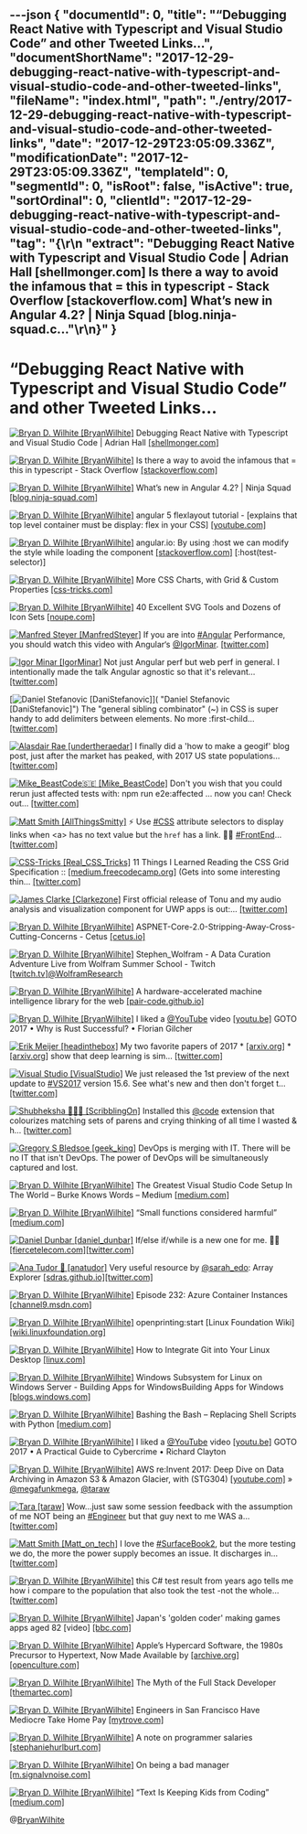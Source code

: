 ---json
{
  "documentId": 0,
  "title": "“Debugging React Native with Typescript and Visual Studio Code” and other Tweeted Links…",
  "documentShortName": "2017-12-29-debugging-react-native-with-typescript-and-visual-studio-code-and-other-tweeted-links",
  "fileName": "index.html",
  "path": "./entry/2017-12-29-debugging-react-native-with-typescript-and-visual-studio-code-and-other-tweeted-links",
  "date": "2017-12-29T23:05:09.336Z",
  "modificationDate": "2017-12-29T23:05:09.336Z",
  "templateId": 0,
  "segmentId": 0,
  "isRoot": false,
  "isActive": true,
  "sortOrdinal": 0,
  "clientId": "2017-12-29-debugging-react-native-with-typescript-and-visual-studio-code-and-other-tweeted-links",
  "tag": "{\r\n  \"extract\": \"Debugging React Native with Typescript and Visual Studio Code | Adrian Hall [shellmonger.com] Is there a way to avoid the infamous that = this in typescript - Stack Overflow [stackoverflow.com] What’s new in Angular 4.2? | Ninja Squad [blog.ninja-squad.c...\"\r\n}"
}
---

# “Debugging React Native with Typescript and Visual Studio Code” and other Tweeted Links…

[<img alt="Bryan D. Wilhite [BryanWilhite]" src="https://songhay.blob.core.windows.net/shared-social-twitter/BryanWilhite.jpeg">](http://t.co/UNdqV0Z1zz "Bryan D. Wilhite [BryanWilhite]") Debugging React Native with Typescript and Visual Studio Code | Adrian Hall [[shellmonger.com]](https://shellmonger.com/2017/08/09/debugging-react-native-with-typescript-and-visual-studio-code/)

[<img alt="Bryan D. Wilhite [BryanWilhite]" src="https://songhay.blob.core.windows.net/shared-social-twitter/BryanWilhite.jpeg">](http://t.co/UNdqV0Z1zz "Bryan D. Wilhite [BryanWilhite]") Is there a way to avoid the infamous that = this in typescript - Stack Overflow [[stackoverflow.com]](https://stackoverflow.com/questions/37383468/is-there-a-way-to-avoid-the-infamous-that-this-in-typescript)

[<img alt="Bryan D. Wilhite [BryanWilhite]" src="https://songhay.blob.core.windows.net/shared-social-twitter/BryanWilhite.jpeg">](http://t.co/UNdqV0Z1zz "Bryan D. Wilhite [BryanWilhite]") What’s new in Angular 4.2? | Ninja Squad [[blog.ninja-squad.com]](http://blog.ninja-squad.com/2017/06/09/what-is-new-angular-4.2/)

[<img alt="Bryan D. Wilhite [BryanWilhite]" src="https://songhay.blob.core.windows.net/shared-social-twitter/BryanWilhite.jpeg">](http://t.co/UNdqV0Z1zz "Bryan D. Wilhite [BryanWilhite]") angular 5 flexlayout tutorial - [explains that top level container must be display: flex in your CSS] [[youtube.com]](https://www.youtube.com/watch?v=7IAeYeHC3KQ)

[<img alt="Bryan D. Wilhite [BryanWilhite]" src="https://songhay.blob.core.windows.net/shared-social-twitter/BryanWilhite.jpeg">](http://t.co/UNdqV0Z1zz "Bryan D. Wilhite [BryanWilhite]") angular.io: By using :host we can modify the style while loading the component [[stackoverflow.com]](https://stackoverflow.com/questions/40017615/angular-2-styling-router-outlet-to-have-width-100) [:host(test-selector)]

[<img alt="Bryan D. Wilhite [BryanWilhite]" src="https://songhay.blob.core.windows.net/shared-social-twitter/BryanWilhite.jpeg">](http://t.co/UNdqV0Z1zz "Bryan D. Wilhite [BryanWilhite]") More CSS Charts, with Grid &amp; Custom Properties [[css-tricks.com]](https://css-tricks.com/css-charts-grid-custom-properties/)

[<img alt="Bryan D. Wilhite [BryanWilhite]" src="https://songhay.blob.core.windows.net/shared-social-twitter/BryanWilhite.jpeg">](http://t.co/UNdqV0Z1zz "Bryan D. Wilhite [BryanWilhite]") 40 Excellent SVG Tools and Dozens of Icon Sets [[noupe.com]](https://www.noupe.com/essentials/40-excellent-svg-tools-and-dozens-of-icon-sets.html)

[<img alt="Manfred Steyer [ManfredSteyer]" src="https://songhay.blob.core.windows.net/shared-social-twitter/ManfredSteyer.jpg">](http://t.co/qNdq2Uozux "Manfred Steyer [ManfredSteyer]") If you are into [#Angular](http://twitter.com/search?q=%23Angular) Performance, you should watch this video with Angular‘s [@IgorMinar](http://twitter.com/IgorMinar). [[twitter.com]](https://twitter.com/reactiveconf/status/946630869929857024)

[<img alt="Igor Minar [IgorMinar]" src="https://songhay.blob.core.windows.net/shared-social-twitter/IgorMinar.jpg">](https://t.co/jJZbE5BBqQ "Igor Minar [IgorMinar]") Not just Angular perf but web perf in general. I intentionally made the talk Angular agnostic so that it's relevant… [[twitter.com]](https://twitter.com/i/web/status/946772711820234753)

[<img alt="Daniel Stefanovic [DaniStefanovic]" src="https://songhay.blob.core.windows.net/shared-social-twitter/DaniStefanovic.jpg">]( "Daniel Stefanovic [DaniStefanovic]") The "general sibling combinator" (~) in CSS is super handy to add delimiters between elements. No more :first-child… [[twitter.com]](https://twitter.com/i/web/status/946646711291777024)

[<img alt="Alasdair Rae [undertheraedar]" src="https://songhay.blob.core.windows.net/shared-social-twitter/undertheraedar.jpg">](https://t.co/HoVYhoDQnh "Alasdair Rae [undertheraedar]") I finally did a 'how to make a geogif' blog post, just after the market has peaked, with 2017 US state populations… [[twitter.com]](https://twitter.com/i/web/status/946123379773526018)

[<img alt="Mike_BeastCode🇸🇪 [Mike_BeastCode]" src="https://songhay.blob.core.windows.net/shared-social-twitter/Mike_BeastCode.jpg">](https://t.co/yO3kM4a5mM "Mike_BeastCode🇸🇪 [Mike_BeastCode]") Don't you wish that you could rerun just affected tests with: npm run e2e:affected ... now you can! Check out… [[twitter.com]](https://twitter.com/i/web/status/946256256078979073)

[<img alt="Matt Smith [AllThingsSmitty]" src="https://songhay.blob.core.windows.net/shared-social-twitter/AllThingsSmitty.jpg">](https://t.co/0cQ8eXScQt "Matt Smith [AllThingsSmitty]") ⚡️ Use [#CSS](http://twitter.com/search?q=%23CSS) attribute selectors to display links when &lt;a&gt; has no text value but the `href` has a link. 🙏🏻 [#FrontEnd](http://twitter.com/search?q=%23FrontEnd)… [[twitter.com]](https://twitter.com/i/web/status/946381631836901377)

[<img alt="CSS-Tricks [Real_CSS_Tricks]" src="https://songhay.blob.core.windows.net/shared-social-twitter/Real_CSS_Tricks.jpeg">](http://t.co/MPUasUSEx1 "CSS-Tricks [Real_CSS_Tricks]") 11 Things I Learned Reading the CSS Grid Specification :: [[medium.freecodecamp.org]](https://medium.freecodecamp.org/11-things-i-learned-reading-the-css-grid-specification-fb3983aa5e0) (Gets into some interesting thin… [[twitter.com]](https://twitter.com/i/web/status/944975979755327489)

[<img alt="James Clarke [Clarkezone]" src="https://songhay.blob.core.windows.net/shared-social-twitter/Clarkezone.jpg">](https://t.co/vvjbJVOe4q "James Clarke [Clarkezone]") First official release of Tonu and my audio analysis and visualization component for UWP apps is out:… [[twitter.com]](https://twitter.com/i/web/status/946753295648829440)

[<img alt="Bryan D. Wilhite [BryanWilhite]" src="https://songhay.blob.core.windows.net/shared-social-twitter/BryanWilhite.jpeg">](http://t.co/UNdqV0Z1zz "Bryan D. Wilhite [BryanWilhite]") ASPNET-Core-2.0-Stripping-Away-Cross-Cutting-Concerns - Cetus [[cetus.io]](https://cetus.io/tim/ASPNET-Core-2.0-Stripping-Away-Cross-Cutting-Concerns/)

[<img alt="Bryan D. Wilhite [BryanWilhite]" src="https://songhay.blob.core.windows.net/shared-social-twitter/BryanWilhite.jpeg">](http://t.co/UNdqV0Z1zz "Bryan D. Wilhite [BryanWilhite]") Stephen_Wolfram - A Data Curation Adventure Live from Wolfram Summer School - Twitch [[twitch.tv]](https://www.twitch.tv/videos/161859175)[@WolframResearch](http://twitter.com/WolframResearch)

[<img alt="Bryan D. Wilhite [BryanWilhite]" src="https://songhay.blob.core.windows.net/shared-social-twitter/BryanWilhite.jpeg">](http://t.co/UNdqV0Z1zz "Bryan D. Wilhite [BryanWilhite]") A hardware-accelerated machine intelligence library for the web [[pair-code.github.io]](https://pair-code.github.io/deeplearnjs/)

[<img alt="Bryan D. Wilhite [BryanWilhite]" src="https://songhay.blob.core.windows.net/shared-social-twitter/BryanWilhite.jpeg">](http://t.co/UNdqV0Z1zz "Bryan D. Wilhite [BryanWilhite]") I liked a [@YouTube](http://twitter.com/YouTube) video [[youtu.be]](http://youtu.be/-Tj8Q12DaEQ?a) GOTO 2017 • Why is Rust Successful? • Florian Gilcher

[<img alt="Erik Meijer [headinthebox]" src="https://songhay.blob.core.windows.net/shared-social-twitter/headinthebox.jpeg">](http://t.co/LX6r9PgJAw "Erik Meijer [headinthebox]") My two favorite papers of 2017 * [[arxiv.org]](https://arxiv.org/abs/1702.02181) * [[arxiv.org]](https://arxiv.org/abs/1711.10455) show that deep learning is sim… [[twitter.com]](https://twitter.com/i/web/status/946234868542742530)

[<img alt="Visual Studio [VisualStudio]" src="https://songhay.blob.core.windows.net/shared-social-twitter/VisualStudio.jpg">](http://t.co/OqnL9IGcUY "Visual Studio [VisualStudio]") We just released the 1st preview of the next update to [#VS2017](http://twitter.com/search?q=%23VS2017) version 15.6. See what's new and then don't forget t… [[twitter.com]](https://twitter.com/i/web/status/938876272670859264)

[<img alt="Shubheksha 👩🏽‍💻 [ScribblingOn]" src="https://songhay.blob.core.windows.net/shared-social-twitter/ScribblingOn.jpg">](https://t.co/po3r9GlS0z "Shubheksha 👩🏽‍💻 [ScribblingOn]") Installed this [@code](http://twitter.com/code) extension that colourizes matching sets of parens and crying thinking of all time I wasted &amp; h… [[twitter.com]](https://twitter.com/i/web/status/946036000265986049)

[<img alt="Gregory S Bledsoe [geek_king]" src="https://songhay.blob.core.windows.net/shared-social-twitter/geek_king.jpeg">](https://t.co/Z9qRiMlDWh "Gregory S Bledsoe [geek_king]") DevOps is merging with IT. There will be no IT that isn't DevOps. The power of DevOps will be simultaneously captured and lost.

[<img alt="Bryan D. Wilhite [BryanWilhite]" src="https://songhay.blob.core.windows.net/shared-social-twitter/BryanWilhite.jpeg">](http://t.co/UNdqV0Z1zz "Bryan D. Wilhite [BryanWilhite]") The Greatest Visual Studio Code Setup In The World – Burke Knows Words – Medium [[medium.com]](https://medium.com/burke-knows-words/the-greatest-visual-studio-code-setup-in-the-world-22aa30fb8e8f)

[<img alt="Bryan D. Wilhite [BryanWilhite]" src="https://songhay.blob.core.windows.net/shared-social-twitter/BryanWilhite.jpeg">](http://t.co/UNdqV0Z1zz "Bryan D. Wilhite [BryanWilhite]") “Small functions considered harmful” [[medium.com]](https://medium.com/@cindysridharan/small-functions-considered-harmful-91035d316c29)

[<img alt="Daniel Dunbar [daniel_dunbar]" src="https://songhay.blob.core.windows.net/shared-social-twitter/daniel_dunbar.png">](https://t.co/T4e49yVNI9 "Daniel Dunbar [daniel_dunbar]") If/else if/while is a new one for me. 🤷‍♂️ [[fiercetelecom.com]](https://www.fiercetelecom.com/telecom/linux-foundation-s-fd-io-virtual-switch-project-doubles-packet-throughput-to-terabit-speeds)[[twitter.com]](https://twitter.com/daniel_dunbar/status/946418998987579392/photo/1)

[<img alt="Ana Tudor 🐯 [anatudor]" src="https://songhay.blob.core.windows.net/shared-social-twitter/anatudor.jpg">](https://t.co/GJJEmzXOMp "Ana Tudor 🐯 [anatudor]") Very useful resource by [@sarah_edo](http://twitter.com/sarah_edo): Array Explorer [[sdras.github.io]](https://sdras.github.io/array-explorer/)[[twitter.com]](https://twitter.com/anatudor/status/946132925225013253/photo/1)

[<img alt="Bryan D. Wilhite [BryanWilhite]" src="https://songhay.blob.core.windows.net/shared-social-twitter/BryanWilhite.jpeg">](http://t.co/UNdqV0Z1zz "Bryan D. Wilhite [BryanWilhite]") Episode 232: Azure Container Instances [[channel9.msdn.com]](https://channel9.msdn.com/Shows/Cloud+Cover/Episode-232-Azure-Container-Instances)

[<img alt="Bryan D. Wilhite [BryanWilhite]" src="https://songhay.blob.core.windows.net/shared-social-twitter/BryanWilhite.jpeg">](http://t.co/UNdqV0Z1zz "Bryan D. Wilhite [BryanWilhite]") openprinting:start [Linux Foundation Wiki] [[wiki.linuxfoundation.org]](https://wiki.linuxfoundation.org/openprinting/start)

[<img alt="Bryan D. Wilhite [BryanWilhite]" src="https://songhay.blob.core.windows.net/shared-social-twitter/BryanWilhite.jpeg">](http://t.co/UNdqV0Z1zz "Bryan D. Wilhite [BryanWilhite]") How to Integrate Git into Your Linux Desktop [[linux.com]](https://www.linux.com/learn/intro-to-linux/2017/8/how-integrate-git-your-linux-desktop)

[<img alt="Bryan D. Wilhite [BryanWilhite]" src="https://songhay.blob.core.windows.net/shared-social-twitter/BryanWilhite.jpeg">](http://t.co/UNdqV0Z1zz "Bryan D. Wilhite [BryanWilhite]") Windows Subsystem for Linux on Windows Server - Building Apps for WindowsBuilding Apps for Windows [[blogs.windows.com]](https://blogs.windows.com/buildingapps/2017/08/08/windows-subsystem-linux-windows-server/)

[<img alt="Bryan D. Wilhite [BryanWilhite]" src="https://songhay.blob.core.windows.net/shared-social-twitter/BryanWilhite.jpeg">](http://t.co/UNdqV0Z1zz "Bryan D. Wilhite [BryanWilhite]") Bashing the Bash – Replacing Shell Scripts with Python [[medium.com]](https://medium.com/capital-one-developers/bashing-the-bash-replacing-shell-scripts-with-python-d8d201bc0989)

[<img alt="Bryan D. Wilhite [BryanWilhite]" src="https://songhay.blob.core.windows.net/shared-social-twitter/BryanWilhite.jpeg">](http://t.co/UNdqV0Z1zz "Bryan D. Wilhite [BryanWilhite]") I liked a [@YouTube](http://twitter.com/YouTube) video [[youtu.be]](http://youtu.be/624S9ly09Xk?a) GOTO 2017 • A Practical Guide to Cybercrime • Richard Clayton

[<img alt="Bryan D. Wilhite [BryanWilhite]" src="https://songhay.blob.core.windows.net/shared-social-twitter/BryanWilhite.jpeg">](http://t.co/UNdqV0Z1zz "Bryan D. Wilhite [BryanWilhite]") AWS re:Invent 2017: Deep Dive on Data Archiving in Amazon S3 &amp; Amazon Glacier, with (STG304) [[youtube.com]](https://www.youtube.com/watch?v=QZpLNgFEWBo) » [@megafunkmega](http://twitter.com/megafunkmega), [@taraw](http://twitter.com/taraw)

[<img alt="Tara [taraw]" src="https://songhay.blob.core.windows.net/shared-social-twitter/taraw.jpeg">](http://t.co/4HS7ZMeZq4 "Tara [taraw]") Wow...just saw some session feedback with the assumption of me NOT being an [#Engineer](http://twitter.com/search?q=%23Engineer) but that guy next to me WAS a… [[twitter.com]](https://twitter.com/i/web/status/939419349235924992)

[<img alt="Matt Smith [Matt_on_tech]" src="https://songhay.blob.core.windows.net/shared-social-twitter/Matt_on_tech.jpg">](http://t.co/d6DOgLOsdy "Matt Smith [Matt_on_tech]") I love the [#SurfaceBook2](http://twitter.com/search?q=%23SurfaceBook2), but the more testing we do, the more the power supply becomes an issue. It discharges in… [[twitter.com]](https://twitter.com/i/web/status/946434155251769344)

[<img alt="Bryan D. Wilhite [BryanWilhite]" src="https://songhay.blob.core.windows.net/shared-social-twitter/BryanWilhite.jpeg">](http://t.co/UNdqV0Z1zz "Bryan D. Wilhite [BryanWilhite]") this C# test result from years ago tells me how i compare to the population that also took the test -not the whole… [[twitter.com]](https://twitter.com/i/web/status/940035102511284224)

[<img alt="Bryan D. Wilhite [BryanWilhite]" src="https://songhay.blob.core.windows.net/shared-social-twitter/BryanWilhite.jpeg">](http://t.co/UNdqV0Z1zz "Bryan D. Wilhite [BryanWilhite]") Japan's 'golden coder' making games apps aged 82 [video] [[bbc.com]](http://www.bbc.com/news/av/world-asia-40852480/japan-s-golden-coder-making-games-apps-aged-82)

[<img alt="Bryan D. Wilhite [BryanWilhite]" src="https://songhay.blob.core.windows.net/shared-social-twitter/BryanWilhite.jpeg">](http://t.co/UNdqV0Z1zz "Bryan D. Wilhite [BryanWilhite]") Apple’s Hypercard Software, the 1980s Precursor to Hypertext, Now Made Available by [[archive.org]](http://Archive.org)[[openculture.com]](http://www.openculture.com/2017/08/apples-hypercard-software-the-innovative-1980s-precursor-to-hypertext-now-made-available-by-archive-org.html)

[<img alt="Bryan D. Wilhite [BryanWilhite]" src="https://songhay.blob.core.windows.net/shared-social-twitter/BryanWilhite.jpeg">](http://t.co/UNdqV0Z1zz "Bryan D. Wilhite [BryanWilhite]") The Myth of the Full Stack Developer [[themartec.com]](https://www.themartec.com/insidelook/full-stack-developer-myth)

[<img alt="Bryan D. Wilhite [BryanWilhite]" src="https://songhay.blob.core.windows.net/shared-social-twitter/BryanWilhite.jpeg">](http://t.co/UNdqV0Z1zz "Bryan D. Wilhite [BryanWilhite]") Engineers in San Francisco Have Mediocre Take Home Pay [[mytrove.com]](https://www.mytrove.com/ca/san-francisco/cheddar/software-application-developers)

[<img alt="Bryan D. Wilhite [BryanWilhite]" src="https://songhay.blob.core.windows.net/shared-social-twitter/BryanWilhite.jpeg">](http://t.co/UNdqV0Z1zz "Bryan D. Wilhite [BryanWilhite]") A note on programmer salaries [[stephaniehurlburt.com]](http://stephaniehurlburt.com/blog/2016/12/7/a-note-on-programmer-salaries)

[<img alt="Bryan D. Wilhite [BryanWilhite]" src="https://songhay.blob.core.windows.net/shared-social-twitter/BryanWilhite.jpeg">](http://t.co/UNdqV0Z1zz "Bryan D. Wilhite [BryanWilhite]") On being a bad manager [[m.signalvnoise.com]](https://m.signalvnoise.com/on-being-a-bad-manager-e56e1fb3d9dc?source=rss----668e14b18fb1---4)

[<img alt="Bryan D. Wilhite [BryanWilhite]" src="https://songhay.blob.core.windows.net/shared-social-twitter/BryanWilhite.jpeg">](http://t.co/UNdqV0Z1zz "Bryan D. Wilhite [BryanWilhite]") “Text Is Keeping Kids from Coding” [[medium.com]](https://medium.com/@dannyyaroslavski/text-is-keeping-kids-from-coding-b70988dd7541)

@[BryanWilhite](https://twitter.com/BryanWilhite)
